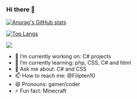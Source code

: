 ### Hi there 👋

[![Anurag's GitHub stats](https://github-readme-stats.vercel.app/api?username=logicistaken&show_icons=true&theme=tokyonight)](https://github.com/anuraghazra/github-readme-stats)


[![Top Langs](https://github-readme-stats.vercel.app/api/top-langs/?username=logicistaken&layout=compact)](https://github.com/anuraghazra/github-readme-stats)


![](https://komarev.com/ghpvc/?username=logicistaken&color=blueviolet)

- 🔭 I’m currently working on: C# projects
- 🌱 I’m currently learning: php, CSS, C# and html
- 💬 Ask me about: C# and CSS
- 📫 How to reach me: @Filipten10
- 😄 Pronouns: gamer/coder
- ⚡ Fun fact: Minecraft

